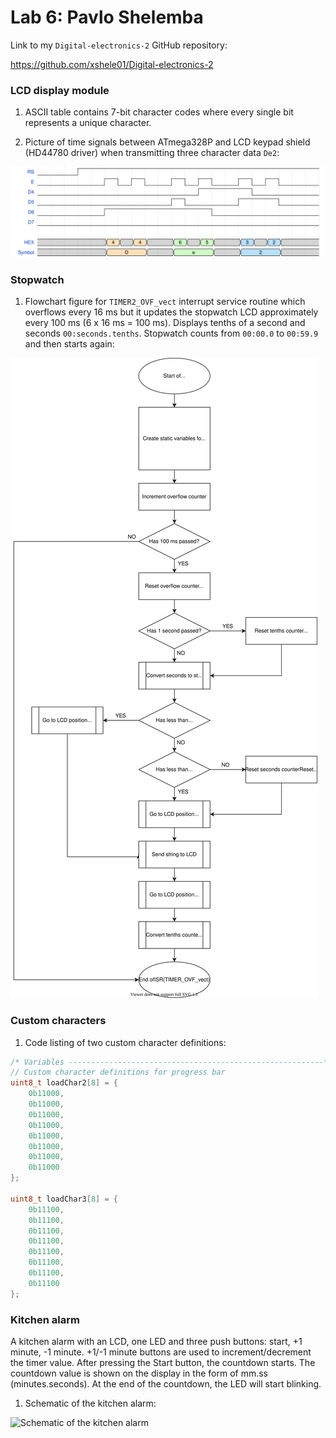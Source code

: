 # Lab 6: Pavlo Shelemba

Link to my `Digital-electronics-2` GitHub repository:

https://github.com/xshele01/Digital-electronics-2


### LCD display module

1. ASCII table contains 7-bit character codes where every single bit represents a unique character.  

2. Picture of time signals between ATmega328P and LCD keypad shield (HD44780 driver) when transmitting three character data `De2`:

![Figure of signals representing characters 'D' 'E' and '2'](Images/wavedrom.svg)


### Stopwatch

1. Flowchart figure for `TIMER2_OVF_vect` interrupt service routine which overflows every 16&nbsp;ms but it updates the stopwatch LCD approximately every 100&nbsp;ms (6 x 16&nbsp;ms = 100&nbsp;ms). Displays tenths of a second and seconds `00:seconds.tenths`. Stopwatch counts from `00:00.0` to `00:59.9` and then starts again:

![Flowchart figure](Images/TIMER2_OVF_vect.svg)


### Custom characters

1. Code listing of two custom character definitions:

```c
/* Variables ---------------------------------------------------------*/
// Custom character definitions for progress bar
uint8_t loadChar2[8] = {
    0b11000,
    0b11000,
    0b11000,
    0b11000,
    0b11000,
    0b11000,
    0b11000,
    0b11000
};

uint8_t loadChar3[8] = {
    0b11100,
    0b11100,
    0b11100,
    0b11100,
    0b11100,
    0b11100,
    0b11100,
    0b11100
};
```


### Kitchen alarm

A kitchen alarm with an LCD, one LED and three push buttons: start, +1 minute, -1 minute. 
+1/-1 minute buttons are used to increment/decrement the timer value. After pressing the Start button, the countdown starts. 
The countdown value is shown on the display in the form of mm.ss (minutes.seconds). 
At the end of the countdown, the LED will start blinking.

1. Schematic of the kitchen alarm:

![Schematic of the kitchen alarm](Images/circuit.svg)
